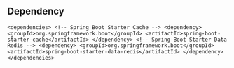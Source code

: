 ## Dependency

`<dependencies>
    <!-- Spring Boot Starter Cache -->
    <dependency>
        <groupId>org.springframework.boot</groupId>
        <artifactId>spring-boot-starter-cache</artifactId>
    </dependency>
    <!-- Spring Boot Starter Data Redis -->
    <dependency>
        <groupId>org.springframework.boot</groupId>
        <artifactId>spring-boot-starter-data-redis</artifactId>
    </dependency>
</dependencies>
`
